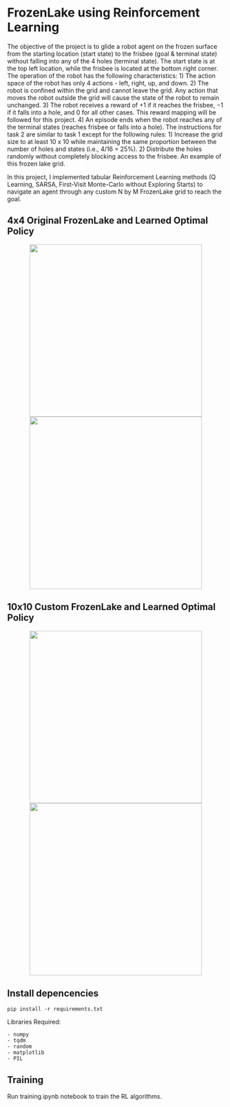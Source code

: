 # FrozenLake using Reinforcement Learning
The objective of the project is to glide a robot agent on the frozen surface from the starting location (start state) to the frisbee (goal & terminal state) without falling into any of the 4 holes (terminal state).
The start state is at the top left location, while the frisbee is located at the bottom right corner. The operation of the robot has the following characteristics: 1) The action space of the robot has only 4 actions - left, right, up, and down. 2) The robot is confined within the grid and cannot leave the grid. Any action that moves the robot outside the grid will cause the state of the robot to remain unchanged. 3) The robot receives a reward of +1 if it reaches the frisbee, −1 if it falls into a hole, and 0 for all other cases. This reward mapping will be followed for this project. 4) An episode ends when the robot reaches any of the terminal states (reaches frisbee or falls into a hole). The instructions for task 2 are similar to task 1 except for the following rules: 1) Increase the grid size to at least 10 x 10 while maintaining the same proportion between the number of holes and states (i.e., 4/16 = 25%). 2) Distribute the holes randomly without completely blocking access to the frisbee. An example of this frozen lake grid.

In this project, I implemented tabular Reinforcement Learning methods (Q Learning, SARSA, First-Visit Monte-Carlo without Exploring Starts) to navigate an agent through any custom N by M FrozenLake grid to reach the goal.

## 4x4 Original FrozenLake and Learned Optimal Policy
<p align="middle">
<img src="https://user-images.githubusercontent.com/69728128/234364277-f3d497e6-9fa7-46c0-a376-07a86407021b.png" width="400" />
<img src="https://user-images.githubusercontent.com/69728128/234364495-95b806fb-e167-4c9c-8bc0-5073b09f5895.png" width="400" />
</p>


## 10x10 Custom FrozenLake and Learned Optimal Policy
<p align="middle">
<img src="https://user-images.githubusercontent.com/69728128/234362079-f81161e5-aab1-4d67-bfcb-0888dc8a5bc7.png" width="400" />
<img src="https://user-images.githubusercontent.com/69728128/234362124-3be5917e-57cf-48d3-9d72-1875148e9c1d.png" width="400" />
</p>

## Install depencencies
```
pip install -r requirements.txt
```

Libraries Required:
```
- numpy
- tqdm
- random
- matplotlib
- PIL
```

## Training
Run training.ipynb notebook to train the RL algorithms.

